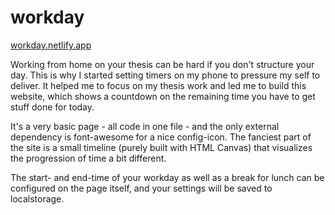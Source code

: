 # workday

[workday.netlify.app](https://workday.netlify.app)

Working from home on your thesis can be hard if you don't structure your day. This is why I started setting timers on my phone to pressure my self to deliver. It helped me to focus on my thesis work and led me to build this website, which shows a countdown on the remaining time you have to get stuff done for today.

It's a very basic page - all code in one file - and the only external dependency is font-awesome for a nice config-icon.
The fanciest part of the site is a small timeline (purely built with HTML Canvas) that visualizes the progression of time a bit different.

The start- and end-time of your workday as well as a break for lunch can be configured on the page itself, and your settings will be saved to localstorage.